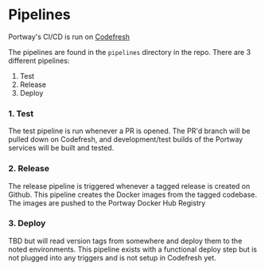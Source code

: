 # Pipelines

Portway's CI/CD is run on [Codefresh](https://codefresh.io)

The pipelines are found in the `pipelines` directory in the repo. There are 3 different pipelines:
1. Test
1. Release
1. Deploy

### 1. Test

The test pipeline is run whenever a PR is opened. The PR'd branch will be pulled down on Codefresh,
and development/test builds of the Portway services will be built and tested.

### 2. Release

The release pipeline is triggered whenever a tagged release is created on Github. This pipeline
creates the Docker images from the tagged codebase. The images are pushed to the Portway
Docker Hub Registry

### 3. Deploy

TBD but will read version tags from somewhere and deploy them to the noted environments.
This pipeline exists with a functional deploy step but is not plugged into any triggers and is
not setup in Codefresh yet.